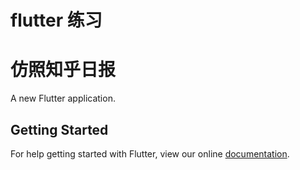 # flutter 练习
# 仿照知乎日报
A new Flutter application.

## Getting Started

For help getting started with Flutter, view our online
[documentation](https://flutter.io/).
